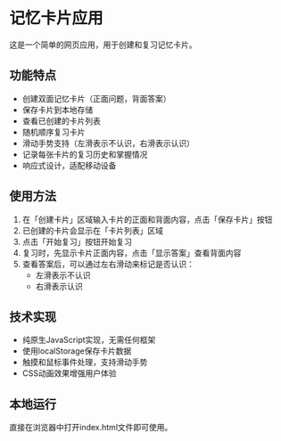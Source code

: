 # 记忆卡片应用

这是一个简单的网页应用，用于创建和复习记忆卡片。

## 功能特点

- 创建双面记忆卡片（正面问题，背面答案）
- 保存卡片到本地存储
- 查看已创建的卡片列表
- 随机顺序复习卡片
- 滑动手势支持（左滑表示不认识，右滑表示认识）
- 记录每张卡片的复习历史和掌握情况
- 响应式设计，适配移动设备

## 使用方法

1. 在「创建卡片」区域输入卡片的正面和背面内容，点击「保存卡片」按钮
2. 已创建的卡片会显示在「卡片列表」区域
3. 点击「开始复习」按钮开始复习
4. 复习时，先显示卡片正面内容，点击「显示答案」查看背面内容
5. 查看答案后，可以通过左右滑动来标记是否认识：
   - 左滑表示不认识
   - 右滑表示认识

## 技术实现

- 纯原生JavaScript实现，无需任何框架
- 使用localStorage保存卡片数据
- 触摸和鼠标事件处理，支持滑动手势
- CSS动画效果增强用户体验

## 本地运行

直接在浏览器中打开index.html文件即可使用。